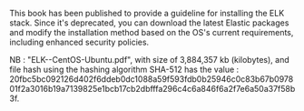 This book has been published to provide a guideline for installing the ELK stack. Since it's deprecated, you can download the latest Elastic packages and modify the installation method based on the OS's current requirements, including enhanced security policies.

NB : "ELK--CentOS-Ubuntu.pdf", with size of 3,884,357 kb (kilobytes), and file hash using the hashing algorithm SHA-512 has the value : 20fbc5bc092126d402f6ddeb0dc1088a59f593fdb0b25946c0c83b67b097801f2a3016b19a7139825e1bcb17cb2dbfffa296c4c6a846f6a2f7e6a50a37f58b3f.
